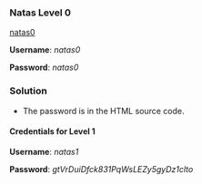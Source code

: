 ### Natas Level 0

[natas0](http://natas0.natas.labs.overthewire.org)

**Username**: *natas0*

**Password**: *natas0*


### Solution

- The password  is in the HTML source code.


#### Credentials for Level 1

**Username**: *natas1*

**Password**: *gtVrDuiDfck831PqWsLEZy5gyDz1clto*

